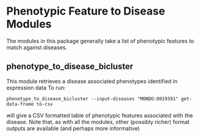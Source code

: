 # Phenotypic Feature to Disease Modules

The modules in this package generally take a list of phenotypic features to match against diseases.

## phenotype_to_disease_bicluster

This module retrieves a disease associated phenotypes identified in expression data To run:

```
phenotype_to_disease_bicluster --input-diseases "MONDO:0019391" get-data-frame to-csv
```

will give a CSV formatted table of phenotypic features associated with the disease. Note that, as with all the modules, other (possibly richer) format outputs are available (and perhaps more informative)
